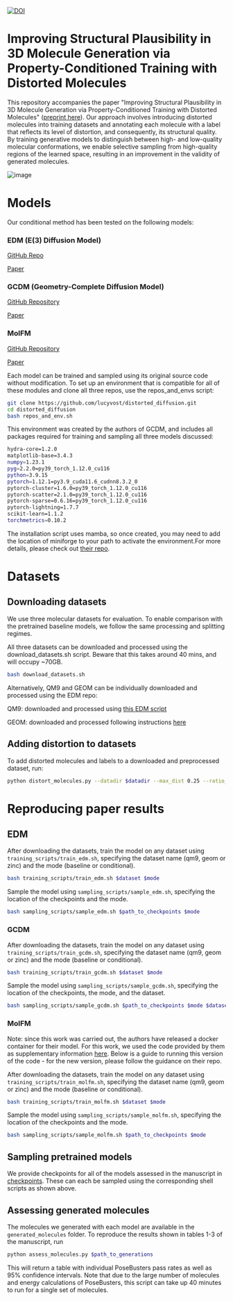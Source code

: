 [![DOI](https://zenodo.org/badge/872009442.svg)](https://doi.org/10.5281/zenodo.15010216)
# Improving Structural Plausibility in 3D Molecule Generation via Property-Conditioned Training with Distorted Molecules

This repository accompanies the paper "Improving Structural Plausibility in 3D Molecule Generation via Property-Conditioned Training with Distorted Molecules" ([preprint here](https://www.biorxiv.org/content/10.1101/2024.09.17.613136v1)). Our approach involves introducing distorted molecules into training datasets and annotating each molecule with a label that reflects its level of distortion, and consequently, its structural quality. By training generative models to distinguish between high- and low-quality molecular conformations, we enable selective sampling from high-quality regions of the learned space, resulting in an improvement in the validity of generated molecules. 


![image](https://github.com/user-attachments/assets/0ea71839-6e0e-4b65-bd1f-4743d876610c)

# Models
Our conditional method has been tested on the following models:

### EDM (E(3) Diffusion Model)

[GitHub Repo](https://github.com/ehoogeboom/e3_diffusion_for_molecules/tree/main) 

[Paper](https://proceedings.mlr.press/v162/hoogeboom22a/hoogeboom22a.pdf)

### GCDM (Geometry-Complete Diffusion Model)

[GitHub Repository](https://github.com/BioinfoMachineLearning/bio-diffusion)

[Paper](https://www.nature.com/articles/s42004-024-01233-z)

### MolFM

[GitHub Repository](https://github.com/AlgoMole/MolFM)

[Paper](https://arxiv.org/pdf/2312.07168)

Each model can be trained and sampled using its original source code without modification. To set up an environment that is compatible for all of these modules and clone all three repos, use the repos_and_envs script:
```sh
git clone https://github.com/lucyvost/distorted_diffusion.git
cd distorted_diffusion
bash repos_and_env.sh
```
This environment was created by the authors of GCDM, and includes all packages required for training and sampling all three models discussed:

```sh
hydra-core=1.2.0
matplotlib-base=3.4.3
numpy=1.23.1
pyg=2.2.0=py39_torch_1.12.0_cu116
python=3.9.15
pytorch=1.12.1=py3.9_cuda11.6_cudnn8.3.2_0
pytorch-cluster=1.6.0=py39_torch_1.12.0_cu116
pytorch-scatter=2.1.0=py39_torch_1.12.0_cu116
pytorch-sparse=0.6.16=py39_torch_1.12.0_cu116
pytorch-lightning=1.7.7
scikit-learn=1.1.2
torchmetrics=0.10.2
```
 The installation script uses mamba, so once created, you may need to add the location of miniforge to your path to activate the environment.For more details, please check out [their repo](https://github.com/BioinfoMachineLearning/bio-diffusion). 

# Datasets

## Downloading datasets

We use three molecular datasets for evaluation. To enable comparison with the pretrained baseline models, we follow the same processing and splitting regimes.

All three datasets can be downloaded and processed using the download_datasets.sh script. Beware that this takes around 40 mins, and will occupy ~70GB.

```sh
bash download_datasets.sh
```

Alternatively, QM9 and GEOM can be individually downloaded and processed using the EDM repo:

QM9: downloaded and processed using [this EDM script](https://github.com/ehoogeboom/e3_diffusion_for_molecules/tree/main/qm9/data/prepare/qm9.py)

GEOM: downloaded and processed following instructions [here](https://github.com/ehoogeboom/e3_diffusion_for_molecules/tree/main/data/geom/)



## Adding distortion to datasets

To add distorted molecules and labels to a downloaded and preprocessed dataset, run:

```sh
python distort_molecules.py --datadir $datadir --max_dist 0.25 --ratio_distorted_mols 50
```

# Reproducing paper results 

## EDM



After downloading the datasets, train the model on any dataset using `training_scripts/train_edm.sh`, specifying the dataset name (qm9, geom or zinc) and the mode (baseline or conditional). 

```sh
bash training_scripts/train_edm.sh $dataset $mode
```

Sample the model using `sampling_scripts/sample_edm.sh`, specifying the location of the checkpoints and the mode.

```sh
bash sampling_scripts/sample_edm.sh $path_to_checkpoints $mode
```


### GCDM

After downloading the datasets, train the model on any dataset using `training_scripts/train_gcdm.sh`, specifying the dataset name (qm9, geom or zinc) and the mode (baseline or conditional). 

```sh
bash training_scripts/train_gcdm.sh $dataset $mode
```

Sample the model using `sampling_scripts/sample_gcdm.sh`, specifying the location of the checkpoints, the mode, and the dataset.

```sh
bash sampling_scripts/sample_gcdm.sh $path_to_checkpoints $mode $dataset
```


### MolFM

Note: since this work was carried out, the authors have released a docker container for their model. For this work, we used the code provided by them as supplementary information [here](https://github.com/AlgoMole/MolFM/issues/1). Below is a guide to running this version of the code - for the new version, please follow the guidance on their repo.

After downloading the datasets, train the model on any dataset using `training_scripts/train_molfm.sh`, specifying the dataset name (qm9, geom or zinc) and the mode (baseline or conditional). 

```sh
bash training_scripts/train_molfm.sh $dataset $mode
```

Sample the model using `sampling_scripts/sample_molfm.sh`, specifying the location of the checkpoints and the mode.

```sh
bash sampling_scripts/sample_molfm.sh $path_to_checkpoints $mode
```


## Sampling pretrained models

We provide checkpoints for all of the models assessed in the manuscript in [checkpoints](https://github.com/lucyvost/distorted_diffusion/checkpoints). These can each be sampled using the corresponding shell scripts as shown above.



##  Assessing generated molecules

The molecules we generated with each model are available in the `generated_molecules` folder. To reproduce the results shown in tables 1-3 of the manuscript, run

```sh
python assess_molecules.py $path_to_generations
```

This will return a table with individual PoseBusters pass rates as well as 95% confidence intervals. Note that due to the large number of molecules and energy calculations of PoseBusters, this script can take up 40 minutes to run for a single set of molecules.


